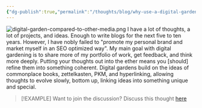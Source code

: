 ```yaml
---
{"dg-publish":true,"permalink":"/thoughts/blog/why-use-a-digital-garden/","title":"Why use a digital garden?","tags":["blogged","refactored"],"created":"2025-09-07T21:19:35.869+01:00","updated":"2025-09-07T21:48:16.173+01:00"}
---
```


![digital-garden-compared-to-other-media.png](/img/user/IMAGES/digital-garden-compared-to-other-media.png)
I have a lot of thoughts, a lot of projects, and ideas. Enough to write blogs for the next five to ten years. However, I have nobly failed to "promote my personal brand and market myself in an SEO optimized way". My main goal with digital gardening is to share more of my portfolio of work, get feedback, and think more deeply. Putting your thoughts out into the ether means you [should] refine them into something coherent. Digital gardens build on the ideas of commonplace books, zettelkasten, PKM, and hyperlinking, allowing thoughts to evolve slowly, bottom up, linking ideas into something unique and special.

> [!EXAMPLE] Want to join the discussion? Discuss this thought [here](https://example.com)
